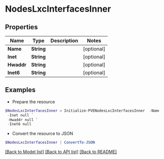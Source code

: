 # NodesLxcInterfacesInner
## Properties

Name | Type | Description | Notes
------------ | ------------- | ------------- | -------------
**Name** | **String** |  | [optional] 
**Inet** | **String** |  | [optional] 
**Hwaddr** | **String** |  | [optional] 
**Inet6** | **String** |  | [optional] 

## Examples

- Prepare the resource
```powershell
$NodesLxcInterfacesInner = Initialize-PVENodesLxcInterfacesInner  -Name null `
 -Inet null `
 -Hwaddr null `
 -Inet6 null
```

- Convert the resource to JSON
```powershell
$NodesLxcInterfacesInner | ConvertTo-JSON
```

[[Back to Model list]](../README.md#documentation-for-models) [[Back to API list]](../README.md#documentation-for-api-endpoints) [[Back to README]](../README.md)

